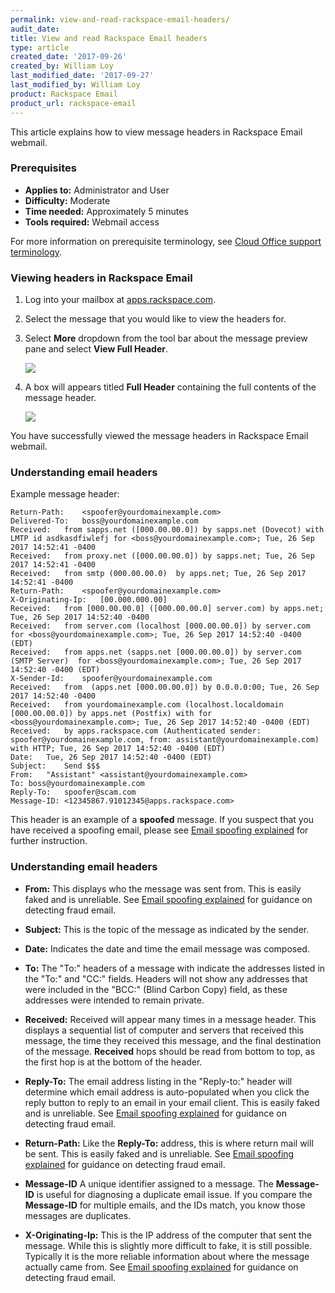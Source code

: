 ```yaml
---
permalink: view-and-read-rackspace-email-headers/
audit_date:
title: View and read Rackspace Email headers
type: article
created_date: '2017-09-26'
created_by: William Loy
last_modified_date: '2017-09-27'
last_modified_by: William Loy
product: Rackspace Email
product_url: rackspace-email
---
```


This article explains how to view message headers in Rackspace Email webmail.

### Prerequisites

- **Applies to:** Administrator and User
- **Difficulty:** Moderate
- **Time needed:** Approximately 5 minutes
- **Tools required:**  Webmail access

For more information on prerequisite terminology, see [Cloud Office support terminology](/how-to/cloud-office-support-terminology).

### Viewing headers in Rackspace Email

1. Log into your mailbox at [apps.rackspace.com](apps.rackspace.com).

2. Select the message that you would like to view the headers for.

3. Select **More** dropdown from the tool bar about the message preview pane and select **View Full Header**.

    <img src="{% asset_path rackspace-email/view-and-read-rackspace-email-headers/view_full_header.png %}" />

4. A box will appears titled **Full Header** containing the full contents of the message header.

    <img src="{% asset_path rackspace-email/view-and-read-rackspace-email-headers/full_header.png %}" />

You have successfully viewed the message headers in Rackspace Email webmail.

### Understanding email headers

Example message header:

```Delivered-To:	boss@yourdomainexample.com
Return-Path:	<spoofer@yourdomainexample.com>
Delivered-To:	boss@yourdomainexample.com
Received:	from sapps.net ([000.00.00.0]) by sapps.net (Dovecot) with LMTP id asdkasdfiwlefj for <boss@yourdomainexample.com>; Tue, 26 Sep 2017 14:52:41 -0400
Received:	from proxy.net ([000.00.00.0]) by sapps.net; Tue, 26 Sep 2017 14:52:41 -0400
Received:	from smtp (000.00.00.0)  by apps.net; Tue, 26 Sep 2017 14:52:41 -0400
Return-Path:	<spoofer@yourdomainexample.com>
X-Originating-Ip:	[00.000.000.00]
Received:	from [000.00.00.0] ([000.00.00.0] server.com) by apps.net; Tue, 26 Sep 2017 14:52:40 -0400
Received:	from server.com (localhost [000.00.00.0]) by server.com for <boss@yourdomainexample.com>; Tue, 26 Sep 2017 14:52:40 -0400 (EDT)
Received:	from apps.net (sapps.net [000.00.00.0]) by server.com (SMTP Server)  for <boss@yourdomainexample.com>; Tue, 26 Sep 2017 14:52:40 -0400 (EDT)
X-Sender-Id:	spoofer@yourdomainexample.com
Received:	from  (apps.net [000.00.00.0]) by 0.0.0.0:00; Tue, 26 Sep 2017 14:52:40 -0400
Received:	from yourdomainexample.com (localhost.localdomain [000.00.00.0]) by apps.net (Postfix) with for <boss@yourdomainexample.com>; Tue, 26 Sep 2017 14:52:40 -0400 (EDT)
Received:	by apps.rackspace.com (Authenticated sender: spoofer@yourdomainexample.com, from: assistant@yourdomainexample.com) with HTTP; Tue, 26 Sep 2017 14:52:40 -0400 (EDT)
Date:	Tue, 26 Sep 2017 14:52:40 -0400 (EDT)
Subject:	Send $$$
From:	"Assistant" <assistant@yourdomainexample.com>
To:	boss@yourdomainexample.com
Reply-To:	spoofer@scam.com
Message-ID:	<12345867.91012345@apps.rackspace.com>
```
This header is an example of a **spoofed** message. If you suspect that you have received a spoofing email, please see [Email spoofing explained](/how-to/email-spoofing-explained) for further instruction.

### Understanding email headers

- **From:** This displays who the message was sent from. This is easily faked and is unreliable. See [Email spoofing explained](/how-to/email-spoofing-explained) for guidance on detecting fraud email.

- **Subject:** This is the topic of the message as indicated by the sender.

- **Date:**  Indicates the date and time the email message was composed.

- **To:** The "To:" headers of a message with indicate the addresses listed in the "To:" and "CC:" fields. Headers will not show any addresses that were included in the "BCC:" (Blind Carbon Copy) field, as these addresses were intended to remain private.

- **Received:** Received will appear many times in a message header. This displays a sequential list of computer and servers that received this message, the time they received this message, and the final   destination of the message. **Received** hops should be read from bottom to top, as the first hop is at the bottom of the header.

- **Reply-To:** The email address listing in the "Reply-to:" header will determine which email address is auto-populated when you click the reply button to reply to an email in your email client. This is easily faked and is unreliable. See [Email spoofing explained](/how-to/email-spoofing-explained) for guidance on detecting fraud email.

- **Return-Path:** Like the **Reply-To:** address, this is where return mail will be sent. This is easily faked and is unreliable. See [Email spoofing explained](/how-to/email-spoofing-explained) for guidance on detecting fraud email.

- **Message-ID** A unique identifier assigned to a message. The **Message-ID** is useful for diagnosing a duplicate email issue. If you compare the **Message-ID** for multiple emails, and the IDs match, you know those messages are duplicates.

- **X-Originating-Ip:** This is the IP address of the computer that sent the message. While this is slightly more difficult to fake, it is still possible. Typically it is the more reliable information about where the message actually came from. See [Email spoofing explained](/how-to/email-spoofing-explained) for guidance on detecting fraud email.
